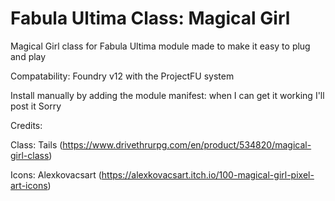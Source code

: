 # Fabula Ultima Class: Magical Girl
Magical Girl class for Fabula Ultima module made to make it easy to plug and play

Compatability: Foundry v12 with the ProjectFU system

Install manually by adding the module manifest: when I can get it working I'll post it Sorry

Credits:

Class: Tails (https://www.drivethrurpg.com/en/product/534820/magical-girl-class)

Icons: Alexkovacsart (https://alexkovacsart.itch.io/100-magical-girl-pixel-art-icons)
